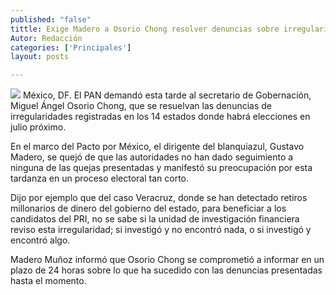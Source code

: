 ```yaml
---
published: "false"
tittle: Exige Madero a Osorio Chong resolver denuncias sobre irregularidades por proceso electoral
Autor: Redacción
categories: ['Principales']
layout: posts

---
```


![](http://i.imgur.com/eSBXpKUm.jpg)
México, DF. El PAN demandó esta tarde al secretario de Gobernación, Miguel Ángel Osorio Chong, que se resuelvan las denuncias de irregularidades registradas en los 14 estados donde habrá elecciones en julio próximo.

En el marco del Pacto por México, el dirigente del blanquiazul, Gustavo Madero, se quejó de que las autoridades no han dado seguimiento a ninguna de las quejas presentadas y manifestó su preocupación por esta tardanza en un proceso electoral tan corto.

Dijo por ejemplo que del caso Veracruz, donde se han detectado retiros millonarios de dinero del gobierno del estado, para beneficiar a los candidatos del PRI, no se sabe si la unidad de investigación financiera reviso esta irregularidad; si investigó y no encontró nada, o si investigó y encontró algo.

Madero Muñoz informó que Osorio Chong se comprometió a informar en un plazo de 24 horas sobre lo que ha sucedido con las denuncias presentadas hasta el momento.
